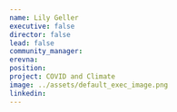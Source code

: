 ```yaml
---
name: Lily Geller
executive: false
director: false
lead: false
community_manager:  
erevna:   
position:  
project: COVID and Climate
image: ../assets/default_exec_image.png
linkedin: 
---
```

